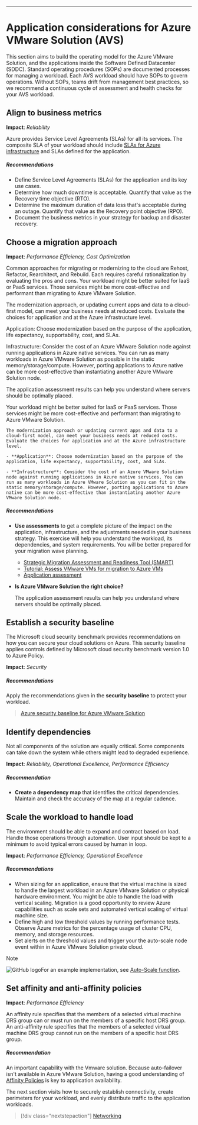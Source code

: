 ---

# Application considerations for Azure VMware Solution (AVS)



This section aims to build the operating model for the Azure VMware Solution, and the applications inside the Software Defined Datacenter (SDDC). Standard operating procedures (SOPs) are documented processes for managing a workload. Each AVS workload should have SOPs to govern operations. Without SOPs, teams drift from management best practices, so we recommend a continuous cycle of assessment and health checks for your AVS workload.


## Align to business metrics
**Impact**: _Reliability_

Azure provides Service Level Agreements (SLAs) for all its services. The composite SLA of your workload should include [SLAs for Azure infrastructure]() and SLAs defined for the application.  




##### Recommendations


- Define Service Level Agreements (SLAs) for the application and its key use cases.
- Determine how much downtime is acceptable. Quantify that value as the 
Recovery time objective (RTO). 
- Determine the maximum duration of data loss that's acceptable during an outage. Quantify that value as the Recovery point objective (RPO).
- Document the business metrics in your strategy for backup and disaster recovery. 

## Choose a migration approach
**Impact**: _Performance Efficiency, Cost Optimization_


Common approaches for migrating or modernizing to the cloud are Rehost, Refactor, Rearchitect, and Rebuild. Each requires careful rationalization by evaluating the pros and cons. 
Your workload might be better suited for IaaS or PaaS services. Those services might be more cost-effective and performant than migrating to Azure VMware Solution.

The modernization approach, or updating current apps and data to a cloud-first model, can meet your business needs at reduced costs. Evaluate the choices for application and at the Azure infrastructure level.

Application: Choose modernization based on the purpose of the application, life expectancy, supportability, cost, and SLAs.

Infrastructure: Consider the cost of an Azure VMware Solution node against running applications in Azure native services. You can run as many workloads in Azure VMware Solution as possible in the static memory/storage/compute. However, porting applications to Azure native can be more cost-effective than instantiating another Azure VMware Solution node.

The application assessment results can help you understand where servers should be optimally placed.

Your workload might be better suited for IaaS or PaaS services. Those services might be more cost-effective and performant than migrating to Azure VMware Solution.

    The modernization approach or updating current apps and data to a cloud-first model, can meet your business needs at reduced costs. Evaluate the choices for application and at the Azure infrastructure level. 
    
    - **Application**: Choose modernization based on the purpose of the application, life expectancy, supportability, cost, and SLAs. 

    - **Infrastructure**: Consider the cost of an Azure VMware Solution node against running applications in Azure native services. You can run as many workloads in Azure VMware Solution as you can fit in the static memory/storage/compute. However, porting applications to Azure native can be more cost-effective than instantiating another Azure VMware Solution node. 


##### Recommendations

- **Use assessments** to get a complete picture of the impact on the application, infrastructure, and the adjustments needed in your business strategy. This exercise will help you  understand the workload, its dependencies, and system requirements. You will be better prepared for your migration wave planning.

    - [Strategic Migration Assessment and Readiness Tool (SMART)](/azure/cloud-adoption-framework/plan/smart-assessment)
    - [Tutorial: Assess VMware VMs for migration to Azure VMs](/azure/migrate/concepts-azure-vmware-solution-assessment-calculation)
    - [Application assessment](/azure/architecture/serverless-quest/application-assessment) 

- **Is Azure VMware Solution the right choice?** 

    

    The application assessment results can help you understand where servers should be optimally placed.

## Establish a security baseline

The Microsoft cloud security benchmark provides recommendations on how you can secure your cloud solutions on Azure. This security baseline applies controls defined by Microsoft cloud security benchmark version 1.0 to Azure Policy.

**Impact**: _Security_

##### Recommendations

Apply the recommendations given in the **security baseline** to protect your workload. 

> [Azure security baseline for Azure VMware Solution](/security/benchmark/azure/baselines/azure-vmware-solution-security-baseline)


## Identify dependencies

Not all components of the solution are equally critical. Some components can take down the system while others might lead to degraded experience.

**Impact**: _Reliability, Operational Excellence, Performance Efficiency_

##### Recommendation

- **Create a  dependency map** that identifies the critical dependencies. Maintain and check the accuracy of the map at a regular cadence. 


## Scale the workload to handle load

The environment should be able to expand and contract based on load. Handle those operations through automation. User input should be kept to a minimum to avoid typical errors caused by human in loop.

**Impact**: _Performance Efficiency, Operational Excellence_


##### Recommendations

- When sizing for an application, ensure that the virtual machine is sized to handle the largest workload in an Azure VMware Solution or physical hardware environment. You might be able to handle the load with vertical scaling. Migration is a good opportunity to review Azure capabilities such as scale sets and automated vertical scaling of virtual machine size.
- Define high and low threshold values by running performance tests. Observe Azure metrics for the percentage usage of cluster CPU, memory, and storage resources. 
- Set alerts on the threshold values and trigger your the auto-scale node event within in Azure VMware Solution private cloud. 

> [!NOTE]
> ![GitHub logo](../_images/github.svg)For an example implementation, see [Auto-Scale function](https://github.com/Azure/azure-vmware-solution/tree/main/avs-autoscale).

## Set affinity and anti-affinity policies
**Impact**: _Performance Efficiency_

An affinity rule specifies that the members of a selected virtual machine DRS group can or must run on the members of a specific host DRS group. An anti-affinity rule specifies that the members of a selected virtual machine DRS group cannot run on the members of a specific host DRS group.

##### Recommendation

An important capability with the Vmware solution.  Because auto-failover isn't available in Azure VMware Solution, having a good understanding of [Affinity Policies](https://docs.vmware.com/en/VMware-vSphere/7.0/com.vmware.vsphere.resmgmt.doc/GUID-FF28F29C-8B67-4EFF-A2EF-63B3537E6934.html) is key to application availability.

The next section visits how to securely establish connectivity, create perimeters for your workload, and evenly distribute traffic to the application workloads.

> [!div class="nextstepaction"]
> [Networking](./networking.md)

